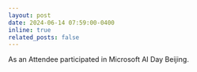 ```yaml
---
layout: post
date: 2024-06-14 07:59:00-0400
inline: true
related_posts: false
---
```


As an Attendee participated in Microsoft AI Day Beijing.
